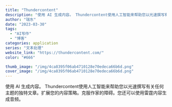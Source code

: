 ```yaml
---
title: "Thundercontent"
description: "使用 AI 生成内容。 Thundercontent使用人工智能来帮助您以光速撰写有关任何主题的独特文章。扩展您的内容策"
author: "瑞东"
date: "2023-03-30"
tags:
  - "AI写作"
  - "博客"
categories: application
series: "文本处理"
website_link: "https://thundercontent.com/"
color: "#666"

thumb_image: "/img/4ca8395f06ab4710128e70edeca66b6d.png"
cover_image: "/img/4ca8395f06ab4710128e70edeca66b6d.png"
---
```


使用 AI 生成内容。 Thundercontent使用人工智能来帮助您以光速撰写有关任何主题的独特文章。扩展您的内容策略。克服作家的障碍。您还可以使用雷霆内容生成音频。